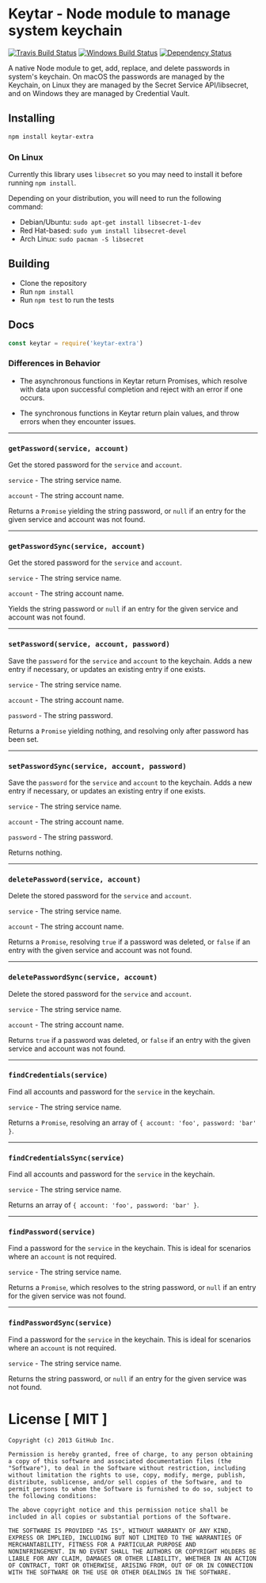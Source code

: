 # Keytar - Node module to manage system keychain

[![Travis Build Status](https://travis-ci.org/atom/node-keytar.svg?branch=master)](https://travis-ci.org/atom/node-keytar)
[![Windows Build Status](https://ci.appveyor.com/api/projects/status/github/atom/node-keytar?svg=true)](https://ci.appveyor.com/project/Atom/node-keytar)
[![Dependency Status](https://david-dm.org/atom/node-keytar.svg)](https://david-dm.org/atom/node-keytar)

A native Node module to get, add, replace, and delete passwords in system's keychain. On macOS the passwords are managed by the Keychain, on Linux they are managed by the Secret Service API/libsecret, and on Windows they are managed by Credential Vault.

## Installing

```sh
npm install keytar-extra
```

### On Linux

Currently this library uses `libsecret` so you may need to install it before running `npm install`.

Depending on your distribution, you will need to run the following command:

* Debian/Ubuntu: `sudo apt-get install libsecret-1-dev`
* Red Hat-based: `sudo yum install libsecret-devel`
* Arch Linux: `sudo pacman -S libsecret`

## Building

  * Clone the repository
  * Run `npm install`
  * Run `npm test` to run the tests

## Docs

```javascript
const keytar = require('keytar-extra')
```

### Differences in Behavior

- The asynchronous functions in Keytar return Promises, which resolve with data upon successful completion and reject with an error if one occurs.

- The synchronous functions in Keytar return plain values, and throw errors when they encounter issues.

***

### `getPassword(service, account)`

Get the stored password for the `service` and `account`.

`service` - The string service name.

`account` - The string account name.

Returns a `Promise` yielding the string password, or `null` if an entry for the given service and account was not found.

***

### `getPasswordSync(service, account)`

Get the stored password for the `service` and `account`.

`service` - The string service name.

`account` - The string account name.

Yields the string password or `null` if an entry for the given service and account was not found.

***

### `setPassword(service, account, password)`

Save the `password` for the `service` and `account` to the keychain. Adds a new entry if necessary, or updates an existing entry if one exists.

`service` - The string service name.

`account` - The string account name.

`password` - The string password.

Returns a `Promise` yielding nothing, and resolving only after password has been set.

***

### `setPasswordSync(service, account, password)`

Save the `password` for the `service` and `account` to the keychain. Adds a new entry if necessary, or updates an existing entry if one exists.

`service` - The string service name.

`account` - The string account name.

`password` - The string password.

Returns nothing.

***

### `deletePassword(service, account)`

Delete the stored password for the `service` and `account`.

`service` - The string service name.

`account` - The string account name.

Returns a `Promise`, resolving `true` if a password was deleted, or `false` if an entry with the given service and account was not found.

***

### `deletePasswordSync(service, account)`

Delete the stored password for the `service` and `account`.

`service` - The string service name.

`account` - The string account name.

Returns `true` if a password was deleted, or `false` if an entry with the given service and account was not found.

***

### `findCredentials(service)`

Find all accounts and password for the `service` in the keychain.

`service` - The string service name.

Returns a `Promise`, resolving an array of `{ account: 'foo', password: 'bar' }`.

***

### `findCredentialsSync(service)`

Find all accounts and password for the `service` in the keychain.

`service` - The string service name.

Returns an array of `{ account: 'foo', password: 'bar' }`.

***

### `findPassword(service)`

Find a password for the `service` in the keychain. This is ideal for scenarios where an `account` is not required.

`service` - The string service name.

Returns a `Promise`, which resolves to the string password, or `null` if an entry for the given service was not found.

***

### `findPasswordSync(service)`

Find a password for the `service` in the keychain. This is ideal for scenarios where an `account` is not required.

`service` - The string service name.

Returns the string password, or `null` if an entry for the given service was not found.

# License [ MIT ]

```
Copyright (c) 2013 GitHub Inc.

Permission is hereby granted, free of charge, to any person obtaining
a copy of this software and associated documentation files (the
"Software"), to deal in the Software without restriction, including
without limitation the rights to use, copy, modify, merge, publish,
distribute, sublicense, and/or sell copies of the Software, and to
permit persons to whom the Software is furnished to do so, subject to
the following conditions:

The above copyright notice and this permission notice shall be
included in all copies or substantial portions of the Software.

THE SOFTWARE IS PROVIDED "AS IS", WITHOUT WARRANTY OF ANY KIND,
EXPRESS OR IMPLIED, INCLUDING BUT NOT LIMITED TO THE WARRANTIES OF
MERCHANTABILITY, FITNESS FOR A PARTICULAR PURPOSE AND
NONINFRINGEMENT. IN NO EVENT SHALL THE AUTHORS OR COPYRIGHT HOLDERS BE
LIABLE FOR ANY CLAIM, DAMAGES OR OTHER LIABILITY, WHETHER IN AN ACTION
OF CONTRACT, TORT OR OTHERWISE, ARISING FROM, OUT OF OR IN CONNECTION
WITH THE SOFTWARE OR THE USE OR OTHER DEALINGS IN THE SOFTWARE.
```